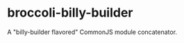 broccoli-billy-builder
======================

A "billy-builder flavored" CommonJS module concatenator.
